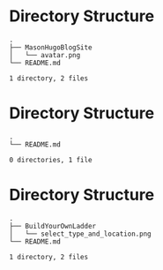 
# Directory Structure
```
.
├── MasonHugoBlogSite
│   └── avatar.png
└── README.md

1 directory, 2 files
```
# Directory Structure
```
.
└── README.md

0 directories, 1 file
```
# Directory Structure
```
.
├── BuildYourOwnLadder
│   └── select_type_and_location.png
└── README.md

1 directory, 2 files
```
